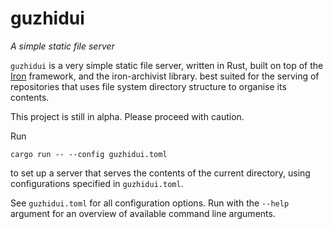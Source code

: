 # guzhidui

_A simple static file server_

`guzhidui` is a very simple static file server,
written in Rust, built on top of the [Iron](https://github.com/iron/iron) framework,
and the iron-archivist library.
best suited for the serving of repositories
that uses file system directory structure to organise its contents.

This project is still in alpha.
Please proceed with caution.

Run
```
cargo run -- --config guzhidui.toml
```
to set up a server that serves the contents of the current directory,
using configurations specified in `guzhidui.toml`.

See `guzhidui.toml` for all configuration options.
Run with the `--help` argument for an overview of available command line arguments.

